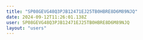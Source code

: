 ```yaml
---
title: "SP08GEVG48Q3PJB12471EJ25TB0HBRE8D6M89NJQ"
date: 2024-09-12T11:26:01.138Z
user: SP08GEVG48Q3PJB12471EJ25TB0HBRE8D6M89NJQ
layout: "users"
---
```

    